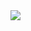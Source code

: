 <img src="https://img.shields.io/badge/spring-security-6DB33F?style=flat-square&logo=firebase&logoColor=white"/>
